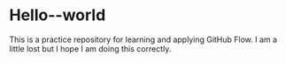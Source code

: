 # Hello--world
This is a practice repository for learning and applying GitHub Flow.
I am a little lost but I hope I am doing this correctly.

